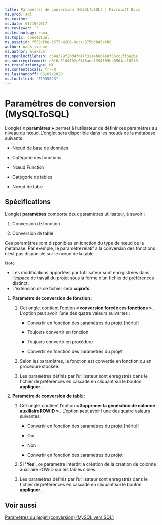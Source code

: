 ```yaml
---
title: Paramètres de conversion (MySQLToSQL) | Microsoft Docs
ms.prod: sql
ms.custom: ''
ms.date: 01/19/2017
ms.reviewer: ''
ms.technology: ssma
ms.topic: conceptual
ms.assetid: f551cf6e-1575-4206-9cca-975b5b43a6b8
author: nahk-ivanov
ms.author: alexiva
ms.openlocfilehash: c34a379f2bd4fd47c31a4b664e8f56cc1ffba2be
ms.sourcegitcommit: e8f6c51d4702c0046aec1394109bc0503ca182f0
ms.translationtype: MT
ms.contentlocale: fr-FR
ms.lasthandoff: 08/07/2020
ms.locfileid: "87935823"
---
```

# <a name="conversion-settings-mysqltosql"></a>Paramètres de conversion (MySQLToSQL)
L’onglet **« paramètres »** permet à l’utilisateur de définir des paramètres au niveau du nœud. L’onglet sera disponible dans les nœuds de la métabase suivants :  
  
-   Nœud de base de données  
  
-   Catégorie des fonctions  
  
-   Nœud Function  
  
-   Catégorie de tables  
  
-   Nœud de table  
  
## <a name="specifications"></a>Spécifications  
L’onglet **paramètres** comporte deux paramètres utilisateur, à savoir :  
  
1.  Conversion de fonction  
  
2.  Conversion de table  
  
Ces paramètres sont disponibles en fonction du type de nœud de la métabase. Par exemple, le paramètre relatif à la conversion des fonctions n’est pas disponible sur le nœud de la table  
  
> [!NOTE]  
> -   Les modifications apportées par l’utilisateur sont enregistrées dans l’espace de travail du projet sous la forme d’un fichier de préférences distinct.  
> -   L’extension de ce fichier sera **ccprefs**.  
  
1.  **Paramètre de conversion de fonction :**  
  
    1.  Cet onglet contient l’option **« conversion forcée des fonctions »** . L’option peut avoir l’une des quatre valeurs suivantes :  
  
        -   Convertir en fonction des paramètres du projet [hérité]  
  
        -   Toujours convertir en fonction  
  
        -   Toujours convertir en procédure  
  
        -   Convertir en fonction des paramètres du projet  
  
    2.  Selon les paramètres, la fonction est convertie en fonction ou en procédure stockée.  
  
    3.  Les paramètres définis par l’utilisateur sont enregistrés dans le fichier de préférences en cascade en cliquant sur le bouton **appliquer** .  
  
2.  **Paramètre de conversion de table :**  
  
    1.  Cet onglet contient l’option **« Supprimer la génération de colonne auxiliaire ROWID »** . L’option peut avoir l’une des quatre valeurs suivantes :  
  
        -   Convertir en fonction des paramètres du projet [hérité]  
  
        -   Oui  
  
        -   Non  
  
        -   Convertir en fonction des paramètres du projet  
  
    2.  Si **'Yes'**, ce paramètre interdit la création de la création de colonne auxiliaire ROWID sur les tables cibles.  
  
    3.  Les paramètres définis par l’utilisateur sont enregistrés dans le fichier de préférences en cascade en cliquant sur le bouton **appliquer** .  
  
## <a name="see-also"></a>Voir aussi  
[Paramètres du projet (conversion) (MySQL vers SQL)](https://msdn.microsoft.com/7ad5fe44-6445-4ba8-a457-5af792631f11)  
  
